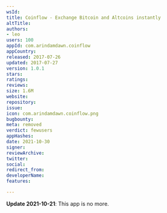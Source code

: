 ```yaml
---
wsId: 
title: Coinflow - Exchange Bitcoin and Altcoins instantly
altTitle: 
authors:
- leo
users: 100
appId: com.arindamdawn.coinflow
appCountry: 
released: 2017-07-26
updated: 2017-07-27
version: 1.0.1
stars: 
ratings: 
reviews: 
size: 1.6M
website: 
repository: 
issue: 
icon: com.arindamdawn.coinflow.png
bugbounty: 
meta: removed
verdict: fewusers
appHashes: 
date: 2021-10-30
signer: 
reviewArchive: 
twitter: 
social: 
redirect_from: 
developerName: 
features: 

---
```


**Update 2021-10-21**: This app is no more.
